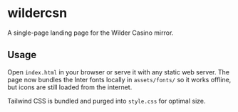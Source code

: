 # wildercsn

A single-page landing page for the Wilder Casino mirror.

## Usage

Open `index.html` in your browser or serve it with any static web server. The page now bundles the Inter fonts locally in `assets/fonts/` so it works offline, but icons are still loaded from the internet.

Tailwind CSS is bundled and purged into `style.css` for optimal size.

